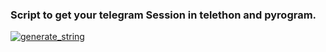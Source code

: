 ### Script to get your telegram Session in telethon and pyrogram.

<a href="https://stringsession.minaricious.repl.run/"><img src="https://img.shields.io/badge/run-string__session.py-blue?style=for-the-badge&logo=repl.it" alt="generate_string" /></a>
